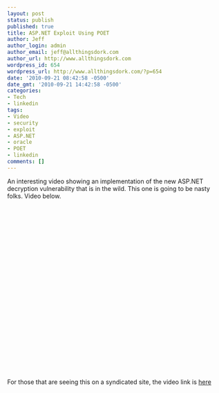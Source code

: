 ```yaml
---
layout: post
status: publish
published: true
title: ASP.NET Exploit Using POET
author: Jeff
author_login: admin
author_email: jeff@allthingsdork.com
author_url: http://www.allthingsdork.com
wordpress_id: 654
wordpress_url: http://www.allthingsdork.com/?p=654
date: '2010-09-21 08:42:58 -0500'
date_gmt: '2010-09-21 14:42:58 -0500'
categories:
- Tech
- linkedin
tags:
- Video
- security
- exploit
- ASP.NET
- oracle
- POET
- linkedin
comments: []
---
```

<p>An interesting video showing an implementation of the new ASP.NET decryption vulnerability that is in the wild. This one is going to be nasty folks. Video below.</p>
<p><object width="640" height="385"><param name="movie" value="http://www.youtube.com/v/yghiC_U2RaM&color1=0xb1b1b1&color2=0xd0d0d0&hl=en_US&feature=player_embedded&fs=1"></param><param name="allowFullScreen" value="true"></param><param name="allowScriptAccess" value="always"></param><embed src="http://www.youtube.com/v/yghiC_U2RaM&color1=0xb1b1b1&color2=0xd0d0d0&hl=en_US&feature=player_embedded&fs=1" type="application/x-shockwave-flash" allowfullscreen="true" allowScriptAccess="always" width="640" height="385"></embed></object></p>
<p>For those that are seeing this on a syndicated site, the video link is <a href="http://www.youtube.com/watch?v=yghiC_U2RaM&feature=player_embedded">here</a></p>
